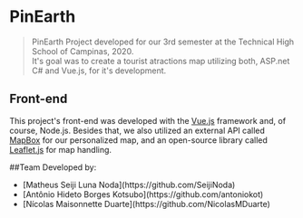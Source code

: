 # PinEarth

> PinEarth
Project developed for our 3rd semester at the Technical High School of Campinas, 2020.<br>
It's goal was to create a tourist atractions map utilizing both, ASP.net C# and Vue.js, for it's development.

## Front-end
This project's front-end was developed with the [Vue.js](https://vuejs.org/) framework and, of course, Node.js. Besides that, we also utilized an external API called [MapBox](https://www.mapbox.com/) for our personalized map, and an open-source library called [Leaflet.js](https://leafletjs.com/) for map handling.

##Team
Developed by: 
<ul>
  <li>[Matheus Seiji Luna Noda](https://github.com/SeijiNoda)</li>
  <li>[Antônio Hideto Borges Kotsubo](https://github.com/antoniokot)</li>
  <li>[Nícolas Maisonnette Duarte](https://github.com/NicolasMDuarte)</li>
</ul>
